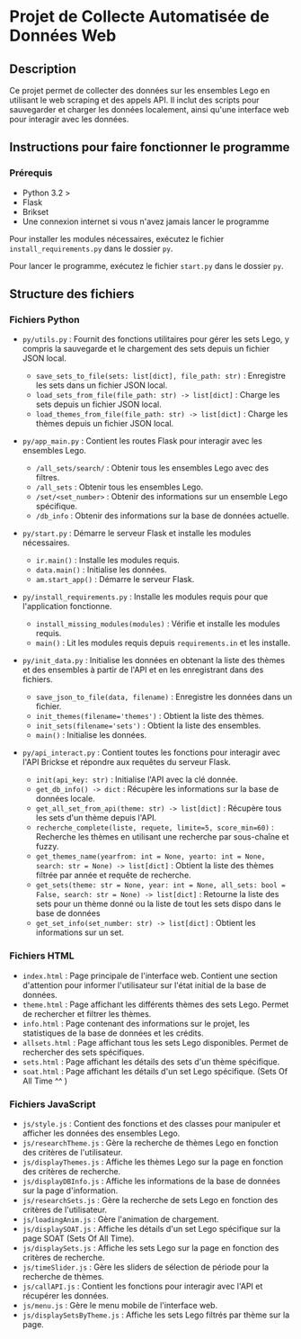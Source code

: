 # Projet de Collecte Automatisée de Données Web

## Description
Ce projet permet de collecter des données sur les ensembles Lego en utilisant le web scraping et des appels API. Il inclut des scripts pour sauvegarder et charger les données localement, ainsi qu'une interface web pour interagir avec les données.

## Instructions pour faire fonctionner le programme

### Prérequis
- Python 3.2 >
- Flask
- Brikset
- Une connexion internet si vous n'avez jamais lancer le programme

Pour installer les modules nécessaires, exécutez le fichier `install_requirements.py` dans le dossier `py`.

Pour lancer le programme, exécutez le fichier `start.py` dans le dossier `py`.

## Structure des fichiers

### Fichiers Python
- `py/utils.py` : Fournit des fonctions utilitaires pour gérer les sets Lego, y compris la sauvegarde et le chargement des sets depuis un fichier JSON local.
  - `save_sets_to_file(sets: list[dict], file_path: str)` : Enregistre les sets dans un fichier JSON local.
  - `load_sets_from_file(file_path: str) -> list[dict]` : Charge les sets depuis un fichier JSON local.
  - `load_themes_from_file(file_path: str) -> list[dict]` : Charge les thèmes depuis un fichier JSON local.

- `py/app_main.py` : Contient les routes Flask pour interagir avec les ensembles Lego.
  - `/all_sets/search/` : Obtenir tous les ensembles Lego avec des filtres.
  - `/all_sets` : Obtenir tous les ensembles Lego.
  - `/set/<set_number>` : Obtenir des informations sur un ensemble Lego spécifique.
  - `/db_info` : Obtenir des informations sur la base de données actuelle.

- `py/start.py` : Démarre le serveur Flask et installe les modules nécessaires.
  - `ir.main()` : Installe les modules requis.
  - `data.main()` : Initialise les données.
  - `am.start_app()` : Démarre le serveur Flask.

- `py/install_requirements.py` : Installe les modules requis pour que l'application fonctionne.
  - `install_missing_modules(modules)` : Vérifie et installe les modules requis.
  - `main()` : Lit les modules requis depuis `requirements.in` et les installe.

- `py/init_data.py` : Initialise les données en obtenant la liste des thèmes et des ensembles à partir de l'API et en les enregistrant dans des fichiers.
  - `save_json_to_file(data, filename)` : Enregistre les données dans un fichier.
  - `init_themes(filename='themes')` : Obtient la liste des thèmes.
  - `init_sets(filename='sets')` : Obtient la liste des ensembles.
  - `main()` : Initialise les données.

- `py/api_interact.py` : Contient toutes les fonctions pour interagir avec l'API Brickse et répondre aux requêtes du serveur Flask.
  - `init(api_key: str)` : Initialise l'API avec la clé donnée.
  - `get_db_info() -> dict` : Récupère les informations sur la base de données locale.
  - `get_all_set_from_api(theme: str) -> list[dict]` : Récupère tous les sets d'un thème depuis l'API.
  - `recherche_complete(liste, requete, limite=5, score_min=60)` : Recherche les thèmes en utilisant une recherche par sous-chaîne et fuzzy.
  - `get_themes_name(yearfrom: int = None, yearto: int = None, search: str = None) -> list[dict]` : Obtient la liste des thèmes filtrée par année et requête de recherche.
  - `get_sets(theme: str = None, year: int = None, all_sets: bool = False, search: str = None) -> list[dict]` : Retourne la liste des sets pour un thème donné ou la liste de tout les sets dispo dans le base de données
  - `get_set_info(set_number: str) -> list[dict]` : Obtient les informations sur un set.


### Fichiers HTML
- `index.html` : Page principale de l'interface web. Contient une section d'attention pour informer l'utilisateur sur l'état initial de la base de données.
- `theme.html` : Page affichant les différents thèmes des sets Lego. Permet de rechercher et filtrer les thèmes.
- `info.html` : Page contenant des informations sur le projet, les statistiques de la base de données et les crédits.
- `allsets.html` : Page affichant tous les sets Lego disponibles. Permet de rechercher des sets spécifiques.
- `sets.html` : Page affichant les détails des sets d'un thème spécifique.
- `soat.html` : Page affichant les détails d'un set Lego spécifique. (Sets Of All Time ^^ )


### Fichiers JavaScript
- `js/style.js` : Contient des fonctions et des classes pour manipuler et afficher les données des ensembles Lego.
- `js/researchTheme.js` : Gère la recherche de thèmes Lego en fonction des critères de l'utilisateur.
- `js/displayThemes.js` : Affiche les thèmes Lego sur la page en fonction des critères de recherche.
- `js/displayDBInfo.js` : Affiche les informations de la base de données sur la page d'information.
- `js/researchSets.js` : Gère la recherche de sets Lego en fonction des critères de l'utilisateur.
- `js/loadingAnim.js` : Gère l'animation de chargement.
- `js/displaySOAT.js` : Affiche les détails d'un set Lego spécifique sur la page SOAT (Sets Of All Time).
- `js/displaySets.js` : Affiche les sets Lego sur la page en fonction des critères de recherche.
- `js/timeSlider.js` : Gère les sliders de sélection de période pour la recherche de thèmes.
- `js/callAPI.js` : Contient les fonctions pour interagir avec l'API et récupérer les données.
- `js/menu.js` : Gère le menu mobile de l'interface web.
- `js/displaySetsByTheme.js` : Affiche les sets Lego filtrés par thème sur la page.
